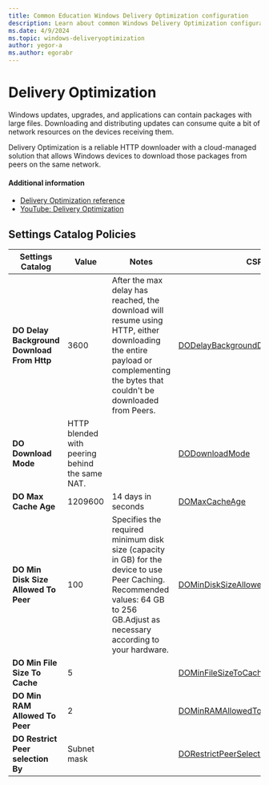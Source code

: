 ```yaml
---
title: Common Education Windows Delivery Optimization configuration
description: Learn about common Windows Delivery Optimization configuration used by Education organizations in Intune.
ms.date: 4/9/2024
ms.topic: windows-deliveryoptimization
author: yegor-a
ms.author: egorabr
---
```


# Delivery Optimization

Windows updates, upgrades, and applications can contain packages with large files. Downloading and distributing updates can consume quite a bit of network resources on the devices receiving them.

Delivery Optimization is a reliable HTTP downloader with a cloud-managed solution that allows Windows devices to download those packages from peers on the same network.

#### Additional information

- [Delivery Optimization reference](/windows/deployment/do/waas-delivery-optimization-reference)
- [YouTube: Delivery Optimization](https://www.youtube.com/playlist?list=PLMuDtq95SdKtN9lntgTcuhsYCsSQR4Dyl)

## Settings Catalog Policies

  | **Settings Catalog** | **Value** | **Notes** | **CSP** |
  |---|---|---|---|
  | **DO Delay Background Download From Http** | 3600 | After the max delay has reached, the download will resume using HTTP, either downloading the entire payload or complementing the bytes that couldn't be downloaded from Peers. | [DODelayBackgroundDownloadFromHttp](/windows/client-management/mdm/policy-csp-deliveryoptimization#DODelayBackgroundDownloadFromHttp) |
  | **DO Download Mode** | HTTP blended with peering behind the same NAT. | | [DODownloadMode](/windows/client-management/mdm/policy-csp-deliveryoptimization#DODownloadMode#DODownloadMode) |
  | **DO Max Cache Age** | 1209600 | 14 days in seconds | [DOMaxCacheAge](/windows/client-management/mdm/policy-csp-deliveryoptimization#DOMaxCacheAge) |
  | **DO Min Disk Size Allowed To Peer** | 100 | Specifies the required minimum disk size (capacity in GB) for the device to use Peer Caching. Recommended values: 64 GB to 256 GB.Adjust as necessary according to your hardware. | [DOMinDiskSizeAllowedToPeer](/windows/client-management/mdm/policy-csp-deliveryoptimization#DOMinDiskSizeAllowedToPeer) |
  | **DO Min File Size To Cache** | 5 | | [DOMinFileSizeToCache](/windows/client-management/mdm/policy-csp-deliveryoptimization#DOMinFileSizeToCache) |
  | **DO Min RAM Allowed To Peer** | 2 | | [DOMinRAMAllowedToPeer](/windows/client-management/mdm/policy-csp-deliveryoptimization#DOMinRAMAllowedToPeer) |
  | **DO Restrict Peer selection By** | Subnet mask | | [DORestrictPeerSelectionBy](/windows/client-management/mdm/policy-csp-deliveryoptimization#DORestrictPeerSelectionBy) |
